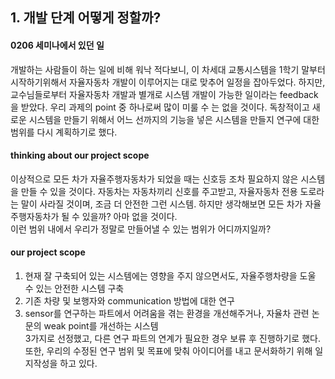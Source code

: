 ## 1. 개발 단계 어떻게 정할까?

#### 0206 세미나에서 있던 일
  개발하는 사람들이 하는 일에 비해 워낙 적다보니, 이 차세대 교통시스템을 1학기 말부터 시작하기위해서 자율자동차 개발이 이루어지는 대로 맞추어 일정을 잡아두었다. 하지만, 교수님들로부터 자율자동차 개발과 별개로 시스템 개발이 가능한 일이라는 feedback을 받았다. 우리 과제의 point 중 하나로써 많이 미룰 수 는 없을 것이다. 독창적이고 새로운 시스템을 만들기 위해서 어느 선까지의 기능을 넣은 시스템을 만들지 연구에 대한 범위를 다시 계획하기로 했다.

#### thinking about our project scope
  이상적으로 모든 차가 자율주행자동차가 되었을 때는 신호등 조차 필요하지 않은 시스템을 만들 수 있을 것이다. 자동차는 자동차끼리 신호를 주고받고, 자율자동차 전용 도로라는 말이 사라질 것이며, 조금 더 안전한 그런 시스템. 하지만 생각해보면 모든 차가 자율주행자동차가 될 수 있을까? 아마 없을 것이다. <br/>
  이런 범위 내에서 우리가 정말로 만들어낼 수 있는 범위가 어디까지일까?

#### our project scope
1. 현재 잘 구축되어 있는 시스템에는 영향을 주지 않으면서도, 자율주행차량을 도울 수 있는 안전한 시스템 구축
2. 기존 차량 및 보행자와 communication 방법에 대한 연구
3. sensor를 연구하는 파트에서 어려움을 겪는 환경을 개선해주거나, 자율차 관련 논문의 weak point를 개선하는 시스템 <br/>
3가지로 선정했고, 다른 연구 파트의 연계가 필요한 경우 보류 후 진행하기로 했다. 또한, 우리의 수정된 연구 범위 및 목표에 맞춰 아이디어를 내고 문서화하기 위해 일지작성을 하고 있다.
